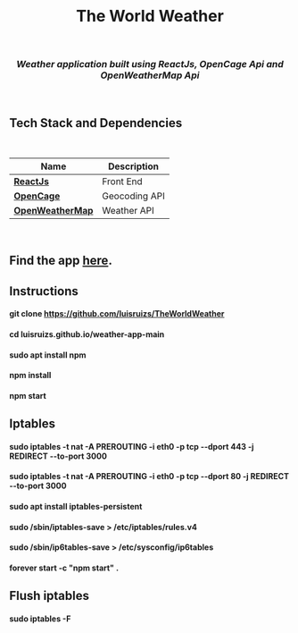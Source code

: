 <div align="center">
<br>


  
  # The World Weather
  
</div>

<div align="center">
<br>


### _Weather application built using ReactJs, OpenCage Api and OpenWeatherMap Api_

</div>

<br>

## Tech Stack and Dependencies

<br>

| <div align ="center">Name </div>                     | <div align = "center">Description</div> |
| ---------------------------------------------------- | --------------------------------------- |
| **[ReactJs](https://reactjs.org)**                   | Front End                               |
| **[OpenCage](https://opencagedata.com/)**            | Geocoding API                           |
| **[OpenWeatherMap](https://openweathermap.org/api)** | Weather API                             |

<br>

## Find the app [here](https://www.theworldweather.tk).

## Instructions
#### git clone https://github.com/luisruizs/TheWorldWeather
#### cd luisruizs.github.io/weather-app-main
#### sudo apt install npm
#### npm install
#### npm start
## Iptables
#### sudo iptables -t nat -A PREROUTING -i eth0 -p tcp --dport 443 -j REDIRECT --to-port 3000
#### sudo iptables -t nat -A PREROUTING -i eth0 -p tcp --dport 80 -j REDIRECT --to-port 3000
#### sudo apt install iptables-persistent
#### sudo /sbin/iptables-save > /etc/iptables/rules.v4
#### sudo /sbin/ip6tables-save > /etc/sysconfig/ip6tables
#### forever start -c "npm start" .

## Flush iptables
#### sudo iptables -F
<br>




